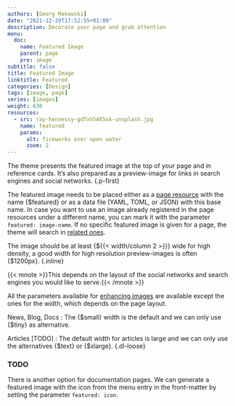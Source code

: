 ```yaml
---
authors: [Georg Makowski]
date: "2021-12-29T17:52:55+01:00"
description: Decorate your page and grab attention
menu:
  doc:
    name: Featured Image
    parent: page
    pre: image
subtitle: false
title: Featured Image
linktitle: Featured
categories: [Design]
tags: [image, page]
series: [images]
weight: 630
resources:
  - src: ray-hennessy-gdTxVSAE5sk-unsplash.jpg
    name: featured
    params:
      alt: fireworks over open water
      zoom: 2
---
```


The theme presents the featured image at the top of your page and in reference cards. It’s also prepared as a preview-image for links in search engines and social networks.
{.p-first} <!--more-->

The featured image needs to be placed either as a [page resource](/doc/intro/workflow/resources/) with the name {$featured} or as a data file (YAML, TOML, or JSON) with this base name. In case you want to use an image already registered in the page resources under a different name, you can mark it with the parameter `featured: image-name`. If no specific featured image is given for a page, the theme will search in [related ones](doc/intro/workflow/resources/#resources-from-related-page-bundles).

The image should be at least {${{< width/column 2 >}}} wide for high density, a good width for high resolution preview-images is often {$1200px}.
{.inline}

{{< mnote >}}This depends on the layout of the social networks and search engines you would like to serve.{{< /mnote >}}

All the parameters available for [enhancing images](doc/enhancing/image/syntax) are available except the ones for the width, which depends on the page layout.

News, Blog, Docs
: The {$small} width is the default and we can only use {$tiny} as alternative.

Articles [TODO] 
: The default width for articles is large and we can only use the alternatives {$text} or {$xlarge}.
{.dl-loose}

### TODO

There is another option for documentation pages. We can generate a featured image with the icon from the menu entry in the front-matter by setting the parameter `featured: icon`.
